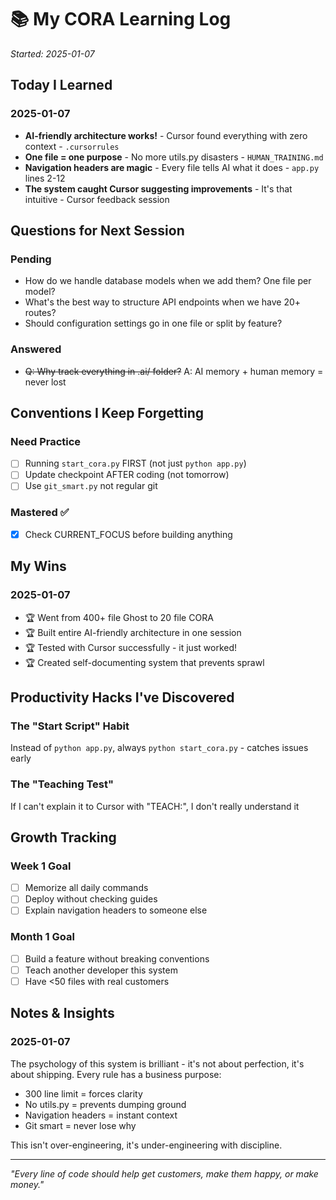 # 📚 My CORA Learning Log

*Started: 2025-01-07*

## Today I Learned

### 2025-01-07
- **AI-friendly architecture works!** - Cursor found everything with zero context - `.cursorrules`
- **One file = one purpose** - No more utils.py disasters - `HUMAN_TRAINING.md`
- **Navigation headers are magic** - Every file tells AI what it does - `app.py` lines 2-12
- **The system caught Cursor suggesting improvements** - It's that intuitive - Cursor feedback session

## Questions for Next Session

### Pending
- How do we handle database models when we add them? One file per model?
- What's the best way to structure API endpoints when we have 20+ routes?
- Should configuration settings go in one file or split by feature?

### Answered
- ~~Q: Why track everything in .ai/ folder?~~ A: AI memory + human memory = never lost

## Conventions I Keep Forgetting

### Need Practice
- [ ] Running `start_cora.py` FIRST (not just `python app.py`)
- [ ] Update checkpoint AFTER coding (not tomorrow)
- [ ] Use `git_smart.py` not regular git

### Mastered ✅
- [x] Check CURRENT_FOCUS before building anything

## My Wins

### 2025-01-07
- 🏆 Went from 400+ file Ghost to 20 file CORA
- 🏆 Built entire AI-friendly architecture in one session
- 🏆 Tested with Cursor successfully - it just worked!
- 🏆 Created self-documenting system that prevents sprawl

## Productivity Hacks I've Discovered

### The "Start Script" Habit
Instead of `python app.py`, always `python start_cora.py` - catches issues early

### The "Teaching Test"
If I can't explain it to Cursor with "TEACH:", I don't really understand it

## Growth Tracking

### Week 1 Goal
- [ ] Memorize all daily commands
- [ ] Deploy without checking guides
- [ ] Explain navigation headers to someone else

### Month 1 Goal  
- [ ] Build a feature without breaking conventions
- [ ] Teach another developer this system
- [ ] Have <50 files with real customers

## Notes & Insights

### 2025-01-07
The psychology of this system is brilliant - it's not about perfection, it's about shipping. Every rule has a business purpose:
- 300 line limit = forces clarity
- No utils.py = prevents dumping ground
- Navigation headers = instant context
- Git smart = never lose why

This isn't over-engineering, it's under-engineering with discipline.

---

*"Every line of code should help get customers, make them happy, or make money."*